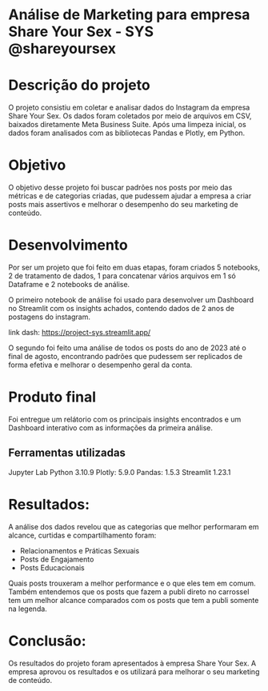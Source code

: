 # Análise de Marketing para empresa Share Your Sex - SYS  @shareyoursex

# Descrição do projeto 
O projeto consistiu em coletar e analisar dados do Instagram da empresa Share Your Sex. Os dados foram coletados por meio de arquivos em CSV, baixados diretamente Meta Business
Suite. Após uma limpeza inicial, os dados foram analisados com as bibliotecas Pandas e Plotly, em Python. 

# Objetivo 
O objetivo desse projeto foi buscar padrões nos posts por meio das métricas e de categorias criadas, que pudessem ajudar a empresa a criar posts mais assertivos e melhorar o
desempenho do seu marketing de conteúdo.

# Desenvolvimento 

Por ser um projeto que foi feito em duas etapas, foram criados 5 notebooks, 2 de tratamento de dados, 1 para concatenar vários arquivos em 1 só Dataframe e 2 notebooks de análise.

O primeiro notebook de análise foi usado para desenvolver um Dashboard no Streamlit com os insights achados, contendo dados de 2 anos de postagens do instagram.

link dash: https://project-sys.streamlit.app/

O segundo foi feito uma análise de todos os posts do ano de 2023 até o final de agosto, encontrando padrões que pudessem ser replicados de forma efetiva e melhorar o desempenho geral da conta.

# Produto final 
Foi entregue um relátorio com os principais insights encontrados e um Dashboard interativo com as informações da primeira análise. 

## Ferramentas utilizadas 
Jupyter Lab
Python 3.10.9
Plotly: 5.9.0
Pandas: 1.5.3
Streamlit 1.23.1


# Resultados:
A análise dos dados revelou que as categorias que melhor performaram em alcance, curtidas e compartilhamento foram:

- Relacionamentos e Práticas Sexuais
- Posts de Engajamento
- Posts Educacionais

Quais posts trouxeram a melhor performance e o que eles tem em comum. Também entendemos que os posts que fazem a publi direto no carrossel tem um melhor alcance comparados com os posts que tem a publi somente na legenda.

# Conclusão:
Os resultados do projeto foram apresentados à empresa Share Your Sex. A empresa aprovou os resultados e os utilizará para melhorar o seu marketing de conteúdo.


